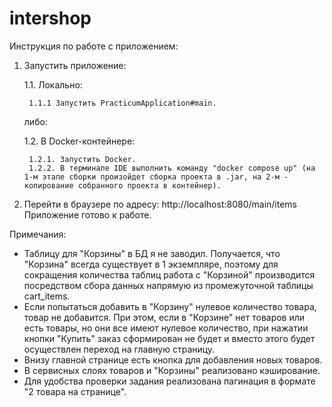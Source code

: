 # intershop

Инструкция по работе с приложением:
1. Запустить приложение:

    1.1. Локально:

        1.1.1 Запустить PracticumApplication#main.
    либо:

    1.2. В Docker-контейнере:

        1.2.1. Запустить Docker.
        1.2.2. В терминале IDE выполнить команду "docker compose up" (на 1-м этапе сборки произойдет сборка проекта в .jar, на 2-м - копирование собранного проекта в контейнер).
2. Перейти в браузере по адресу: http://localhost:8080/main/items
Приложение готово к работе.

Примечания:
- Таблицу для "Корзины" в БД я не заводил. Получается, что "Корзина" всегда существует в 1 экземпляре, поэтому для
сокращения количества таблиц работа с "Корзиной" производится посредством сбора данных напрямую из промежуточной таблицы
cart_items.
- Если попытаться добавить в "Корзину" нулевое количество товара, товар не добавится. При этом, если в "Корзине" нет
товаров или есть товары, но они все имеют нулевое количество, при нажатии кнопки "Купить" заказ сформирован не будет
и вместо этого будет осуществлен переход на главную страницу.
- Внизу главной странице есть кнопка для добавления новых товаров.
- В сервисных слоях товаров и "Корзины" реализовано кэширование.
- Для удобства проверки задания реализована пагинация в формате "2 товара на странице".